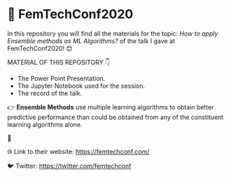 # :pushpin: FemTechConf2020

In this repository you will find all the materials for the topic: _How to apply Ensemble methods as ML Algorithms?_ of the talk I gave at FemTechConf2020! :blush: 

MATERIAL OF THIS REPOSITORY :point_down:

- The Power Point Presentation.
- The Jupyter Notebook used for the session.
- The record of the talk.

:point_right: **Ensemble Methods** use multiple learning algorithms to obtain better predictive performance than could be obtained from any of the constituent learning algorithms alone.

:paperclip:

:globe_with_meridians: Link to their website: https://femtechconf.com/

:bird: Twitter: https://twitter.com/femtechconf 

